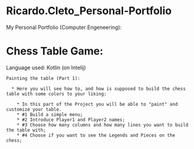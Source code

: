 # Ricardo.Cleto_Personal-Portfolio
My Personal Portfolio (Computer Engeneering):

# Chess Table Game:      
Language used: Kotlin (on Intelij)
    
    Painting the table (Part 1):
    
      * Here you will see how to, and how is supposed to build the chess table with some colors to your liking:
      
        * In this part of the Project you will be able to "paint" and customize your table.
        * #1 Build a simple menu;
        * #2 Introduce Player1 and Player2 names;
        * #3 Choose how many columns and how many lines you want to build the table with;
        * #4 Choose if you want to see the Legends and Pieces on the chess;
